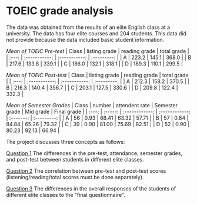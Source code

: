 # TOEIC grade analysis
The data was obtained from the results of an elite English class at a university. The data has four elite courses and 204 students. This data did not provide because the data included basic student information. 

_Mean of TOEIC Pre-test_
| Class | listing grade | reading grade | total grade |
| :---: | :-----------: | :-----------: | :---------: |
|   A   | 223.2         | 145.1         | 368.0       |
|   B   | 217.6         | 133.8         | 339.1       |
|   C   | 186.0         | 132.1         | 318.1       |
|   D   | 189.3         | 110.1         | 299.5       |

_Mean of TOEIC Post-test_
| Class | listing grade | reading grade | total grade |
| :---: | :-----------: | :-----------: | :---------: |
|   A   | 212.3         | 158.2         | 370.5       |
|   B   | 216.3         | 140.4         | 356.7       |
|   C   | 203.1         | 127.5         | 330.6       |
|   D   | 209.8         | 122.4         | 332.3       |

_Mean of Semester Grades_
| Class | number  | attendent rate | Semester grade | Mid grade | Final grade |
| :---: | :-----: | :------------: | :------------: | :-------: | :---------: |
|   A   |  56     | 0.93           | 68.41          | 63.32     | 57.71       |
|   B   |  57     | 0.84           | 84.84          | 65.26     | 79.32       |
|   C   |  39     | 0.90           | 81.00          | 75.69     | 82.51       |
|   D   |  52     | 0.90           | 80.23          | 92.13     | 66.94       |


The project discusses three concepts as follows:

[Question 1](/Q1/) The differences in the pre-test, attendance, semester grades, and post-test between students in different elite classes. 

[Question 2](/Q2/) The correlation between pre-test and post-test scores (listening/reading/total scores must be done separately).

[Question 3](/Q3/) The differences in the overall responses of the students of different elite classes to the "final questionnaire".
